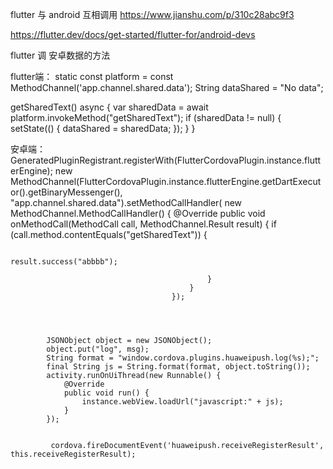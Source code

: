 flutter 与 android 互相调用
https://www.jianshu.com/p/310c28abc9f3

https://flutter.dev/docs/get-started/flutter-for/android-devs





flutter 调 安卓数据的方法

flutter端：
  static const platform = const MethodChannel('app.channel.shared.data');
  String dataShared = "No data";

getSharedText() async {
    var sharedData = await platform.invokeMethod("getSharedText");
    if (sharedData != null) {
      setState(() {
        dataShared = sharedData;
      });
    }
  }




安卓端：
GeneratedPluginRegistrant.registerWith(FlutterCordovaPlugin.instance.flutterEngine);
                                new MethodChannel(FlutterCordovaPlugin.instance.flutterEngine.getDartExecutor().getBinaryMessenger(), "app.channel.shared.data").setMethodCallHandler(
                                        new MethodChannel.MethodCallHandler() {
                                            @Override
                                            public void onMethodCall(MethodCall call, MethodChannel.Result result) {
                                                if (call.method.contentEquals("getSharedText")) {

                                                    result.success("abbbb");

                                                }
                                            }
                                        });




            JSONObject object = new JSONObject();
            object.put("log", msg);
            String format = "window.cordova.plugins.huaweipush.log(%s);";
            final String js = String.format(format, object.toString());
            activity.runOnUiThread(new Runnable() {
                @Override
                public void run() {
                    instance.webView.loadUrl("javascript:" + js);
                }
            });


             cordova.fireDocumentEvent('huaweipush.receiveRegisterResult', this.receiveRegisterResult);